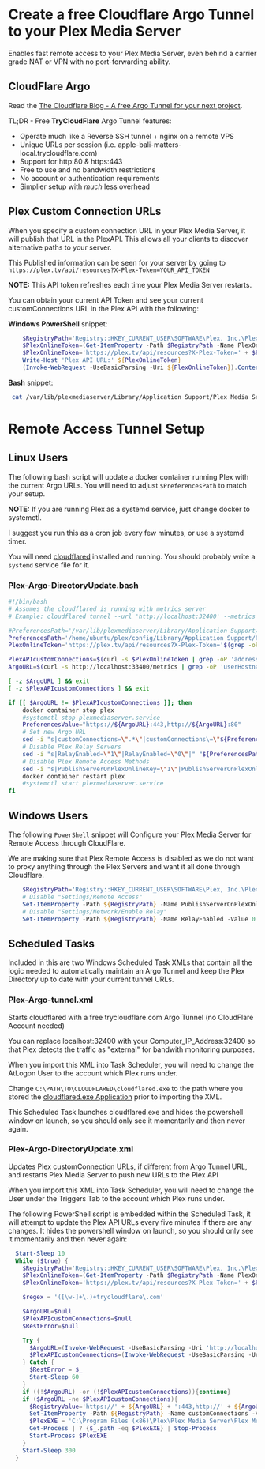 # Create a **free** Cloudflare Argo Tunnel to your Plex Media Server

Enables fast remote access to your Plex Media Server, even behind a carrier grade NAT or VPN with no port-forwarding ability.

## CloudFlare Argo

Read the [The Cloudflare Blog - A free Argo Tunnel for your next project](https://blog.cloudflare.com/a-free-argo-tunnel-for-your-next-project/).

TL;DR - Free **TryCloudFlare** Argo Tunnel features:
 - Operate much like a Reverse SSH tunnel + nginx on a remote VPS
 - Unique URLs per session (i.e. apple-bali-matters-local.trycloudflare.com)
 - Support for http:80 & https:443
 - Free to use and no bandwidth restrictions
 - No account or authentication requirements
 - Simplier setup with _much_ less overhead
 
## Plex Custom Connection URLs

When you specify a custom connection URL in your Plex Media Server, it will publish that URL in the PlexAPI. This allows all your clients to discover alternative paths to your server. 

This Published information can be seen for your server by going to `https://plex.tv/api/resources?X-Plex-Token=YOUR_API_TOKEN`

**NOTE:** This API token refreshes each time your Plex Media Server restarts.

You can obtain your current API Token and see your current customConnections URL in the Plex API with the following:

**Windows PowerShell** snippet:    
```powershell
    $RegistryPath='Registry::HKEY_CURRENT_USER\SOFTWARE\Plex, Inc.\Plex Media Server'
    $PlexOnlineToken=(Get-ItemProperty -Path $RegistryPath -Name PlexOnlineToken).PlexOnlineToken
    $PlexOnlineToken='https://plex.tv/api/resources?X-Plex-Token=' + $PlexOnlineToken
    Write-Host 'Plex API URL:' ${PlexOnlineToken}
    (Invoke-WebRequest -UseBasicParsing -Uri ${PlexOnlineToken}).Content
```

**Bash** snippet:
```bash
 cat /var/lib/plexmediaserver/Library/Application Support/Plex Media Server/Preferences.xml | grep -oP 'PlexOnlineToken="\K[^"]*
 ```

# Remote Access Tunnel Setup

## Linux Users

The following bash script will update a docker container running Plex with the current Argo URLs.
You will need to adjust `$PreferencesPath` to match your setup. 

**NOTE:** If you are running Plex as a systemd service, just change docker to systemctl.

I suggest you run this as a cron job every few minutes, or use a systemd timer.

You will need [cloudflared](https://developers.cloudflare.com/argo-tunnel/downloads/) installed and running. You should probably write a `systemd` service file for it.

### Plex-Argo-DirectoryUpdate.bash

```bash
#!/bin/bash
# Assumes the cloudflared is running with metrics server
# Example: cloudflared tunnel --url 'http://localhost:32400' --metrics 'localhost:33400'

#PreferencesPath='/var/lib/plexmediaserver/Library/Application Support/Plex Media Server/Preferences.xml'
PreferencesPath='/home/ubuntu/plex/config/Library/Application Support/Plex Media Server/Preferences.xml'
PlexOnlineToken='https://plex.tv/api/resources?X-Plex-Token='$(grep -oP 'PlexOnlineToken="\K[^"]*' "${PreferencesPath}")

PlexAPIcustomConnections=$(curl -s $PlexOnlineToken | grep -oP 'address="\K[^"]*\.trycloudflare\.com' | head -n1)
ArgoURL=$(curl -s http://localhost:33400/metrics | grep -oP 'userHostname="https://\K[^"]*\.trycloudflare\.com' | head -n1)

[ -z $ArgoURL ] && exit
[ -z $PlexAPIcustomConnections ] && exit

if [[ $ArgoURL != $PlexAPIcustomConnections ]]; then
    docker container stop plex
    #systemctl stop plexmediaserver.service
    PreferencesValue="https://${ArgoURL}:443,http://${ArgoURL}:80"
    # Set new Argo URL
    sed -i "s|customConnections=\".*\"|customConnections\=\"${PreferencesValue}\"|" "${PreferencesPath}"
    # Disable Plex Relay Servers
    sed -i "s|RelayEnabled=\"1\"|RelayEnabled=\"0\"|" "${PreferencesPath}"
    # Disable Plex Remote Access Methods
    sed -i "s|PublishServerOnPlexOnlineKey=\"1\"|PublishServerOnPlexOnlineKey=\"0\"|" "${PreferencesPath}"
    docker container restart plex
    #systemctl start plexmediaserver.service
fi
```

## Windows Users

The following `PowerShell` snippet will Configure your Plex Media Server for Remote Access through CloudFlare.

We are making sure that Plex Remote Access is disabled as we do not want to proxy anything through the Plex Servers and want it all done through Cloudflare.

```powershell
    $RegistryPath='Registry::HKEY_CURRENT_USER\SOFTWARE\Plex, Inc.\Plex Media Server'
    # Disable "Settings/Remote Access"
    Set-ItemProperty -Path ${RegistryPath} -Name PublishServerOnPlexOnlineKey -Value 0
    # Disable "Settings/Network/Enable Relay"
    Set-ItemProperty -Path ${RegistryPath} -Name RelayEnabled -Value 0 
```

## Scheduled Tasks
Included in this are two Windows Scheduled Task XMLs that contain all the logic needed to automatically maintain an Argo Tunnel and keep the Plex Directory up to date with your current tunnel URLs.

### Plex-Argo-tunnel.xml
Starts cloudflared with a free trycloudflare.com Argo Tunnel (no CloudFlare Account needed)

You can replace localhost:32400 with your Computer_IP_Address:32400 so that Plex detects the traffic as "external" for bandwith monitoring purposes.

When you import this XML into Task Scheduler, you will need to change the AtLogon User to the account which Plex runs under.

Change `C:\PATH\TO\CLOUDFLARED\cloudflared.exe` to the path where you stored the [cloudflared.exe Application](https://developers.cloudflare.com/argo-tunnel/downloads/) prior to importing the XML.

This Scheduled Task launches cloudflared.exe and hides the powershell window on launch, so you should only see it momentarily and then never again.

### Plex-Argo-DirectoryUpdate.xml

Updates Plex customConnection URLs, if different from Argo Tunnel URL, and restarts Plex Media Server to push new URLs to the Plex API

When you import this XML into Task Scheduler, you will need to change the User under the Triggers Tab to the account which Plex runs under.

The following PowerShell script is embedded within the Scheduled Task, it will attempt to update the Plex API URLs every five minutes if there are any changes. It hides the powershell window on launch, so you should only see it momentarily and then never again:

```powershell
  Start-Sleep 10
  While ($true) {
    $RegistryPath='Registry::HKEY_CURRENT_USER\SOFTWARE\Plex, Inc.\Plex Media Server'
    $PlexOnlineToken=(Get-ItemProperty -Path $RegistryPath -Name PlexOnlineToken).PlexOnlineToken
    $PlexOnlineToken='https://plex.tv/api/resources?X-Plex-Token=' + $PlexOnlineToken

    $regex = '([\w-]+\.)+trycloudflare\.com'

    $ArgoURL=$null
    $PlexAPIcustomConnections=$null
    $RestError=$null

    Try {
      $ArgoURL=(Invoke-WebRequest -UseBasicParsing -Uri 'http://localhost:33400/metrics').Content | Select-String -Pattern $regex -AllMatches | % { $_.Matches } | % { $_.Value } | Select-Object -First 1
      $PlexAPIcustomConnections=(Invoke-WebRequest -UseBasicParsing -Uri ${PlexOnlineToken}).Content | Select-String -Pattern $regex -AllMatches | % { $_.Matches } | % { $_.Value } | Select-Object -First 1
    } Catch {
      $RestError = $_
      Start-Sleep 60
    }
    if ((!$ArgoURL) -or (!$PlexAPIcustomConnections)){continue}
    if ($ArgoURL -ne $PlexAPIcustomConnections){
      $RegistryValue='https://' + ${ArgoURL} + ':443,http://' + ${ArgoURL} + ':80'
      Set-ItemProperty -Path ${RegistryPath} -Name customConnections -Value ${RegistryValue}
      $PlexEXE = 'C:\Program Files (x86)\Plex\Plex Media Server\Plex Media Server.exe'
      Get-Process | ? {$_.path -eq $PlexEXE} | Stop-Process
      Start-Process $PlexEXE
    }
    Start-Sleep 300
  }
```
